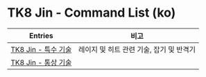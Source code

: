 
# TK8 Jin - Command List (ko)

| Entries                                    | 비고                       |
| ------------------------------------------ | ------------------------ |
| [TK8 Jin - 특수 기술](<./00_special-moves.md>) | 레이지 및 히트 관련 기술, 잡기 및 반격기 |
| [TK8 Jin - 통상 기술](<./01_normal-moves.md>)  |                          |
